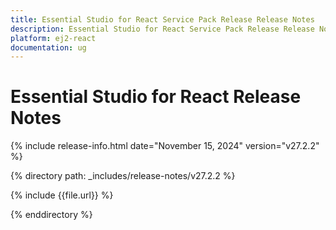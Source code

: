 ```yaml
---
title: Essential Studio for React Service Pack Release Release Notes  
description: Essential Studio for React Service Pack Release Release Notes  
platform: ej2-react
documentation: ug
---
```


# Essential Studio for React  Release Notes  

{% include release-info.html date="November 15, 2024"  version="v27.2.2" %}

{% directory path: _includes/release-notes/v27.2.2 %}

{% include {{file.url}} %}

{% enddirectory %}